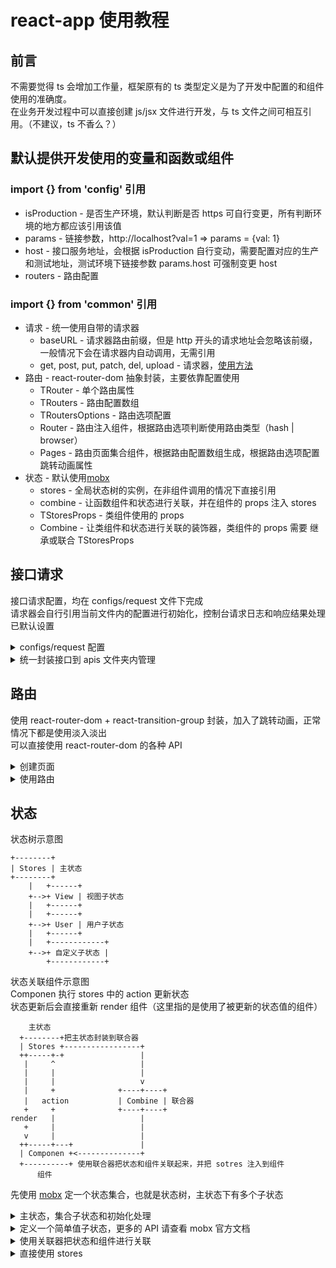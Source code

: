 # react-app 使用教程

## 前言

不需要觉得 ts 会增加工作量，框架原有的 ts 类型定义是为了开发中配置的和组件使用的准确度。<br>
在业务开发过程中可以直接创建 js/jsx 文件进行开发，与 ts 文件之间可相互引用。（不建议，ts 不香么？）<br>

## 默认提供开发使用的变量和函数或组件

### import {} from 'config' 引用

- isProduction - 是否生产环境，默认判断是否 https 可自行变更，所有判断环境的地方都应该引用该值
- params - 链接参数，http://localhost?val=1 => params = {val: 1}
- host - 接口服务地址，会根据 isProduction 自行变动，需要配置对应的生产和测试地址，测试环境下链接参数 params.host 可强制变更 host
- routers - 路由配置

### import {} from 'common' 引用

- 请求 - 统一使用自带的请求器
  - baseURL - 请求器路由前缀，但是 http 开头的请求地址会忽略该前缀，一般情况下会在请求器内自动调用，无需引用
  - get, post, put, patch, del, upload - 请求器，[使用方法](https://github.com/dyb881/fetch-request)
- 路由 - react-router-dom 抽象封装，主要依靠配置使用
  - TRouter - 单个路由属性
  - TRouters - 路由配置数组
  - TRoutersOptions - 路由选项配置
  - Router - 路由注入组件，根据路由选项判断使用路由类型（hash | browser）
  - Pages - 路由页面集合组件，根据路由配置数组生成，根据路由选项配置跳转动画属性
- 状态 - 默认使用[mobx](https://cn.mobx.js.org/)
  - stores - 全局状态树的实例，在非组件调用的情况下直接引用
  - combine - 让函数组件和状态进行关联，并在组件的 props 注入 stores
  - TStoresProps - 类组件使用的 props
  - Combine - 让类组件和状态进行关联的装饰器，类组件的 props 需要 继承或联合 TStoresProps

## 接口请求

接口请求配置，均在 configs/request 文件下完成<br>
请求器会自行引用当前文件内的配置进行初始化，控制台请求日志和响应结果处理已默认设置<br>

<details>
<summary>configs/request 配置</summary>

IConfig 请查看 [请求使用方法](https://github.com/dyb881/fetch-request) 中的请求配置

```typescript
host = '生产环境域名';
hostTest = '测试环境域名或IP';

requestConfig = {
  host: isProduction ? host : hostTest, // 根据访问环境设置请求服务器
  /**
   * 接口目录前缀，请求器发出的请求
   * 默认情况下使用 host + apiPath + 请求地址 发出请求
   * http开头的请求地址则忽略 host + apiPath
   */
  apiPath: '/api',
  /**
   * 默认请求配置（可选）
   * 请查看 [请求使用方法](https://github.com/dyb881/fetch-request) 中的请求配置
   * 一般情况下只会修改 timeout 和 headers
   */
  defaultConfig: IConfig,
  // 请求拦截器（可选）
  interceptorsRequest: (config: TConfig) => {
    // ------------ 发出请求前进行请求配置的编辑 ---------------- //
    // 一般情况下用于写入登录后的 token 到 headers
    // ------------ 发出请求前进行请求配置的编辑 ---------------- //
    return config;
  };
  // 响应拦截器（可选）
  interceptorsResponse: (res: any, config: TConfig) => {
    // ------------ 默认情况下已根据响应处理配置完成判断并生成 ---------------- //
    // res.error // 错误状态码
    // res.errorText // 错误提示
    // res.ok // 请求状态
    // ------------ 默认情况下已根据响应处理配置完成判断并生成 ---------------- //
    // 统一错误信息弹窗
    res.ok || msg(res.errorText);
    return res;
  };
}
```

响应处理配置

```typescript
/**
 * 状态码 key 代表读取时所用的 key
 */
statusCodeKeys = ['code', 'status'];
// 相当于以下代码获取响应结果的 code
code = res.code || res.status;

/**
 * 成功状态码，主要用排除法去得到错误请求
 */
successCodes = [0, '0'];
if (successCodes.includes(code)) {
  // 请求成功
} else {
  // 请求失败
  res.error = code; // 最终的错误状态码会写入 error

  /**
   * 获取错误提示
   */
  messageKeys = ['msg', 'message'];
  // 相当于以下代码获取响应结果的错误提示信息
  res.errorText = res.msg || res.message;
}

// 当得到错误信息的时候，代表接口请求失败了
res.ok = !res.errorText;

// 所以做接口请求处理时一般使用 res.ok 判断
res = await get();
if (res.ok) {
}
```

</details>

<details>
<summary>统一封装接口到 apis 文件夹内管理</summary>

统一管理你的接口，让你可以灵活处理接口的更新、缓存，甚至实现接口关联请求<br>
让接口的使用更加语义化<br>

```typescript
import { get, post, put, patch, del, upload } from 'common';
import qs from 'qs';

/**
 * 订单
 * 你们应该遇到过这种后端，时不时就跳出来修改一下返回数据结构或请求的方式
 * 以下的写法没有统一，就是为了让接口业务代码上使用的时候达成统一，也可以减少请求的参数
 */
export const order = {
  getList: ({ pageSize, pageNum, ...data }: any) => {
    // 从容面对各种奇葩，即使接口百般修改，你的业务代码都雷打不动
    return get(`/order/query?${qs.stringify(pageSize, pageNum)}`, data, '查询订单列表');
  },
  getList: (data: any) => {
    const res = await get('/order/list', data, '查询订单列表');
    if (res.ok) {
      res.data = res.data.map(i => ({
        label: i.name,
        value: i.id,
      }));
    }
    return res;
  },
  // http 开头的会忽略 baseUrl 的拼接
  add: (data: any) => post('http://127.0.0.1/order/install', data, '添加订单'),
  create: (data: any) => post('/order/install', data, '创建订单'),
  edit: (data: any) => put('/order/update', data, '编辑订单'),
  del: (id: any) => del(`/order/delete/${id}`, {}, '删除订单'),
  /**
   * 能省就省
   * bad details({ id })
   * good details(id)
   */
  details: (id: any) => get(`/order/details`, { id }, '订单详情'),
};
```

使用时

```typescript
import { order } from 'apis';

const getList = async () => {
  const res = await order.getList(data);
  if (res.ok) {
    res.data;
  }
};
```

</details>

## 路由

使用 react-router-dom + react-transition-group 封装，加入了跳转动画，正常情况下都是使用淡入淡出<br>
可以直接使用 react-router-dom 的各种 API

<details>
<summary>创建页面</summary>

在 pages 下创建页面文件，pages/home/index.tsx，默认情况下使用全局样式类 page<br>
会以绝对定位填满当前父元素，纵向 flex 布局，并可滚动<br>

```typescript
import React from 'react';

export default () => {
  return <div className="page">Home</div>;
};
```

在 configs/routers 文件内 的 routers 路由地址配置变量上加上你创建的页面

```typescript
/**
 * 路由地址配置
 */
export const routers: TRouters = [
  {
    to: '/home', // 路由地址与 react-router-dom 配置规则一致
    path: 'home', // 会执行 require('pages/home').default 引用默认导出组件
    // 其他更多参数
    title: '首页', // 在这里我定义了一个标题，用于路由监听时使用
  },
];
```

进行路由选项配置，在路由的设置上总有各种需求

```typescript
/**
 * 路由选项
 */
export const routersOptions: TRoutersOptions = {
  app: false, // 启用app模拟跳转，该模式无法识别浏览器的返回动作，请谨慎使用
  transition: true, // 开启跳转动画，页面淡入淡出
  type: 'hash', // 使用路由类型 HashRouter ｜ BrowserRouter
  // 路由监听，既页面变动时执行监听
  listen: ({ title }) => {
    // 把当前路由的配置中的 title 取出用于设置页面标题
    stores.view.setTitle(title || defaultTitle); // 这是状态管理的一个默认子状态
  },
};
```

</details>

<details>
<summary>使用路由</summary>

路由配置完成后会生成两个组件，分成两个组件主要是为了更加灵活的使用<br>
Router 其实就是 react-router-dom 中的 HashRouter ｜ BrowserRouter，根据路由选项配置 type 配置生成<br>
在 Router 内的组件才能正常使用 react-router-dom 的 api，如 withRouter<br>
Pages routers 路由配置集合生成的路由组件，可以理解为页面集合体，会生成当前路由匹配的组件<br>
一般情况下会直接在 src/App.tsx 文件内直接使用路由组件<br>

```typescript
import React from 'react';
import { Router, Pages } from 'common/routers'; // 直接引用 common 会导致循环引用，build 后运行报错

/**
 * 默认使用方法
 */
const App = () => (
  <Router>
    <Pages />
  </Router>
);

/**
 * Pages 外层添加布局
 * 以及在相邻处添加浮窗
 */
const App = () => (
  <Router>
    <Layout>
      <Pages />
    </Layout>
    <FloatingWindow />
  </Router>
);
```

</details>

## 状态

状态树示意图<br>

```
+--------+
| Stores | 主状态
+--------+
    |   +------+
    +-->+ View | 视图子状态
    |   +------+
    |   +------+
    +-->+ User | 用户子状态
    |   +------+
    |   +------------+
    +-->+ 自定义子状态 |
        +------------+
```

状态关联组件示意图<br>
Componen 执行 stores 中的 action 更新状态<br>
状态更新后会直接重新 render 组件（这里指的是使用了被更新的状态值的组件）<br>

```
    主状态
  +--------+把主状态封装到联合器
  | Stores +-----------------+
  ++-----+-+                 |
   |     ^                   |
   |     |                   |
   |     |                   v
   |     +              +----+----+
   |   action           | Combine | 联合器
   +     +              +----+----+
render   |                   |
   +     |                   |
   v     |                   |
  ++-----+---+               |
  | Componen +<--------------+
  +----------+ 使用联合器把状态和组件关联起来，并把 sotres 注入到组件
      组件
```

先使用 [mobx](https://cn.mobx.js.org) 定一个状态集合，也就是状态树，主状态下有多个子状态

<details>
<summary>主状态，集合子状态和初始化处理</summary>

```typescript
import Test from './test';

/**
 * 全局状态管理
 */
export default class Stores {
  // 初始化子状态
  test = new Test();

  /**
   * 状态初始化
   */
  constructor() {
    // 执行各种初始化操作
    this.test.add(); // 默认先执行一次 add
  }
}
```

</details>

<details>
<summary>定义一个简单值子状态，更多的 API 请查看 mobx 官方文档</summary>

```typescript
import { observable, action } from 'mobx';

export default class Test {
  // 定义监听值，值变动时会让使用该值的组件刷新
  @observable number = 0;
  // 定义动作，只有动作函数内才能编辑监听值
  @action add = () => {
    this.number++;
  };
}
```

</details>

<details>
<summary>使用关联器把状态和组件进行关联</summary>

直接使用

```typescript
import React from 'react';
import { combine, Combine } from 'common';

/**
 * 关联组件后 props 会自动注入 stores
 * 直接获取使用即可
 * 一下案例使用了 view 的 number，那么 number 更新时，该组件会重新渲染
 */
export default combine(({ stores }) => {
  return (
    <div>
      <div>{stores.view.number}</div>
      <button onClick={stores.view.add}>add</button>
    </div>
  );
});

/**
 * 如果是类组件，请使用装饰器
 */
@Combine
export default class extends React.Component {
  render() {
    return <div>{this.props.stores.view.number}</div>;
  }
}
```

自定义 props (typescript)

```typescript
import React from 'react';
import { combine } from 'common';

// 定义props类型
type TProps = {
  code?: string;
};

export default combine<TProps>(({ stores, code }) => {
  return (
    <div>
      <div>{stores.view.number}</div>
      <button onClick={stores.view.add}>add</button>
    </div>
  );
});
```

使用装饰器 (typescript)

```typescript
import React from 'react';
import { Combine, TStoresProps } from 'common';

// 定义props类型
type TProps = TStoresProps & {
  code?: string;
};

@Combine
export default class extends React.Component<TProps> {
  render() {
    const { stores, code } = this.props;
    return <div>{stores.view.number}</div>;
  }
}
```

</details>

<details>
<summary>直接使用 stores</summary>

直接引用 stores 一样可以使用，但是没有绑定关联，所以值变动的时候，组件不会同步刷新

```typescript
import React from 'react';
import { stores } from 'common';

export default () => {
  return (
    <div>
      <div>{stores.view.number}</div>
      <button onClick={stores.view.add}>add</button>
    </div>
  );
};
```

</details>
